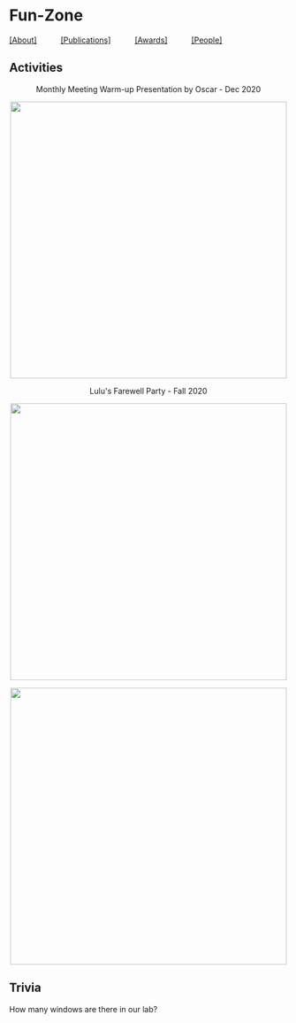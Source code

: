 # Fun-Zone

[[About]](https://crisclab.github.io/About/)&nbsp;&nbsp;&nbsp;&nbsp;&nbsp;&nbsp;&nbsp;&nbsp;&nbsp;&nbsp;
[[Publications]](https://crisclab.github.io/Publications/)&nbsp;&nbsp;&nbsp;&nbsp;&nbsp;&nbsp;&nbsp;&nbsp;&nbsp;&nbsp;
[[Awards]](https://crisclab.github.io/Awards/)&nbsp;&nbsp;&nbsp;&nbsp;&nbsp;&nbsp;&nbsp;&nbsp;&nbsp;&nbsp;
[[People]](https://crisclab.github.io/People/)
  
## Activities

<p align="center">
  Monthly Meeting Warm-up Presentation by Oscar - Dec 2020
</p>
<p align="center">
  <img width="500" src="https://user-images.githubusercontent.com/59631555/71949235-7242ec80-3198-11ea-9255-f1d75c157e2f.jpg">
</p>

<p align="center">
  Lulu's Farewell Party - Fall 2020
</p>
<p align="center">
  <img width="500" src="https://user-images.githubusercontent.com/47671910/68418809-982f1f00-015e-11ea-8c48-a98beb67304b.JPG">
</p>
<p align="center">
  <img width="500" src="https://user-images.githubusercontent.com/47671910/68420183-6c616880-0161-11ea-8376-c0894d5015bf.JPG">
</p>

  
## Trivia

How many windows are there in our lab?
